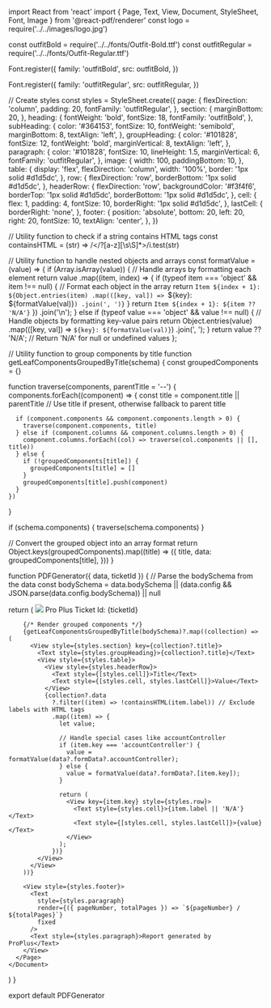 import React from 'react'
import { Page, Text, View, Document, StyleSheet, Font, Image } from '@react-pdf/renderer'
const logo = require('../../images/logo.jpg')

const outfitBold = require('../../fonts/Outfit-Bold.ttf')
const outfitRegular = require('../../fonts/Outfit-Regular.ttf')

Font.register({
  family: 'outfitBold',
  src: outfitBold,
})

Font.register({
  family: 'outfitRegular',
  src: outfitRegular,
})

// Create styles
const styles = StyleSheet.create({
  page: {
    flexDirection: 'column',
    padding: 20,
    fontFamily: 'outfitRegular',
  },
  section: {
    marginBottom: 20,
  },
  heading: {
    fontWeight: 'bold',
    fontSize: 18,
    fontFamily: 'outfitBold',
  },
  subHeading: {
    color: '#364153',
    fontSize: 10,
    fontWeight: 'semibold',
    marginBottom: 8,
    textAlign: 'left',
  },
  groupHeading: {
    color: '#101828',
    fontSize: 12,
    fontWeight: 'bold',
    marginVertical: 8,
    textAlign: 'left',
  },
  paragraph: {
    color: '#101828',
    fontSize: 10,
    lineHeight: 1.5,
    marginVertical: 6,
    fontFamily: 'outfitRegular',
  },
  image: {
    width: 100,
    paddingBottom: 10,
  },
  table: {
    display: 'flex',
    flexDirection: 'column',
    width: '100%',
    border: '1px solid #d1d5dc',
  },
  row: {
    flexDirection: 'row',
    borderBottom: '1px solid #d1d5dc',
  },
  headerRow: {
    flexDirection: 'row',
    backgroundColor: '#f3f4f6',
    borderTop: '1px solid #d1d5dc',
    borderBottom: '1px solid #d1d5dc',
  },
  cell: {
    flex: 1,
    padding: 4,
    fontSize: 10,
    borderRight: '1px solid #d1d5dc',
  },
  lastCell: {
    borderRight: 'none',
  },
  footer: {
    position: 'absolute',
    bottom: 20,
    left: 20,
    right: 20,
    fontSize: 10,
    textAlign: 'center',
  },
})

// Utility function to check if a string contains HTML tags
const containsHTML = (str) => /<\/?[a-z][\s\S]*>/i.test(str)

// Utility function to handle nested objects and arrays
const formatValue = (value) => {
  if (Array.isArray(value)) {
    // Handle arrays by formatting each element
    return value
      .map((item, index) => {
        if (typeof item === 'object' && item !== null) {
          // Format each object in the array
          return `Item ${index + 1}: ${Object.entries(item)
            .map(([key, val]) => `${key}: ${formatValue(val)}`)
            .join(', ')}`
        }
        return `Item ${index + 1}: ${item ?? 'N/A'}`
      })
      .join('\n');
  } else if (typeof value === 'object' && value !== null) {
    // Handle objects by formatting key-value pairs
    return Object.entries(value)
      .map(([key, val]) => `${key}: ${formatValue(val)}`)
      .join(', ');
  }
  return value ?? 'N/A'; // Return 'N/A' for null or undefined values
};

// Utility function to group components by title
function getLeafComponentsGroupedByTitle(schema) {
  const groupedComponents = {}

  function traverse(components, parentTitle = '--') {
    components.forEach((component) => {
      const title = component.title || parentTitle // Use title if present, otherwise fallback to parent title

      if (component.components && component.components.length > 0) {
        traverse(component.components, title)
      } else if (component.columns && component.columns.length > 0) {
        component.columns.forEach((col) => traverse(col.components || [], title))
      } else {
        if (!groupedComponents[title]) {
          groupedComponents[title] = []
        }
        groupedComponents[title].push(component)
      }
    })
  }

  if (schema.components) {
    traverse(schema.components)
  }

  // Convert the grouped object into an array format
  return Object.keys(groupedComponents).map((title) => ({
    title,
    data: groupedComponents[title],
  }))
}

function PDFGenerator({ data, ticketId }) {
  // Parse the bodySchema from the data
  const bodySchema = data.bodySchema || (data.config && JSON.parse(data.config.bodySchema)) || null

  return (
    <Document>
      <Page size="A4" style={styles.page}>
        <Image style={styles.image} src={logo} />
        <View style={styles.section}>
          <Text style={styles.heading}>Pro Plus</Text>
          <Text style={styles.subHeading}>Ticket Id: {ticketId}</Text>
        </View>

        {/* Render grouped components */}
        {getLeafComponentsGroupedByTitle(bodySchema)?.map((collection) => (
          <View style={styles.section} key={collection?.title}>
            <Text style={styles.groupHeading}>{collection?.title}</Text>
            <View style={styles.table}>
              <View style={styles.headerRow}>
                <Text style={[styles.cell]}>Title</Text>
                <Text style={[styles.cell, styles.lastCell]}>Value</Text>
              </View>
              {collection?.data
                ?.filter((item) => !containsHTML(item.label)) // Exclude labels with HTML tags
                .map((item) => {
                  let value;

                  // Handle special cases like accountController
                  if (item.key === 'accountController') {
                    value = formatValue(data?.formData?.accountController);
                  } else {
                    value = formatValue(data?.formData?.[item.key]);
                  }

                  return (
                    <View key={item.key} style={styles.row}>
                      <Text style={styles.cell}>{item.label || 'N/A'}</Text>
                      <Text style={[styles.cell, styles.lastCell]}>{value}</Text>
                    </View>
                  );
                })}
            </View>
          </View>
        ))}

        <View style={styles.footer}>
          <Text
            style={styles.paragraph}
            render={({ pageNumber, totalPages }) => `${pageNumber} / ${totalPages}`}
            fixed
          />
          <Text style={styles.paragraph}>Report generated by ProPlus</Text>
        </View>
      </Page>
    </Document>
  )
}

export default PDFGenerator
